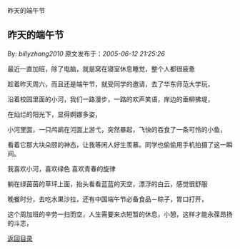 昨天的端午节
## 昨天的端午节

By: *billyzhang2010* 原文发布于：*2005-06-12 21:25:26*

最近一直加班，除了电脑，就是窝在寝室休息睡觉，整个人都很疲惫

趁着昨天周六，而且还是端午节，就受同学的邀请，去了华东师范大学玩，

沿着校园里面的小河，我们一路漫步，一路的欢声笑语，岸边的垂柳拂堤，

在灿烂的阳光下，显得婀娜多姿，

小河里面，一只鸬鹚在河面上游弋，突然暴起，飞快的吞食了一条可怜的小鱼，

看着它那大块朵颐的神态，让我等闲人好生羡慕。同学也偷偷用手机拍摄了这一瞬间。

我喜欢小河，喜欢绿色 喜欢青春的旋律

 

   躺在绿茵茵的草坪上面，抬头看看蓝蓝的天空，漂浮的白云，感觉很舒服

晚餐时分，去吃水果沙拉，还有中国端午节必备食品－粽子，胃口打开，

这个周加班的辛劳一扫而空，人生需要来点短暂的休息，小憩，这样才能永葆昂扬的斗志，

 

[返回目录](index.html)
